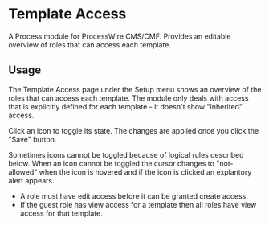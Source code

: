 # Template Access

A Process module for ProcessWire CMS/CMF. Provides an editable overview of roles that can access each template.

## Usage

The Template Access page under the Setup menu shows an overview of the roles that can access each template. The module only deals with access that is explicitly defined for each template - it doesn't show "inherited" access.

Click an icon to toggle its state. The changes are applied once you click the "Save" button.

Sometimes icons cannot be toggled because of logical rules described below. When an icon cannot be toggled the cursor changes to "not-allowed" when the icon is hovered and if the icon is clicked an explantory alert appears.

* A role must have edit access before it can be granted create access.
* If the guest role has view access for a template then all roles have view access for that template.

